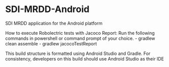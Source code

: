 # SDI-MRDD-Android
SDI MRDD application for the Android platform

How to execute Robolectric tests with Jacoco Report:
Run the following commands in powershell or command prompt of your choice.
    - gradlew clean assemble
    - gradlew jacocoTestReport

This build structure is formatted using Android Studio and Gradle. For consistency, developers on this build should use Android Studio as their IDE
